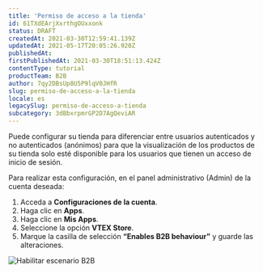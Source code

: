 ```yaml
---
title: 'Permiso de acceso a la tienda'
id: 61TXdEArjXxrthgOUxxonk
status: DRAFT
createdAt: 2021-03-30T12:59:41.139Z
updatedAt: 2021-05-17T20:05:26.920Z
publishedAt: 
firstPublishedAt: 2021-03-30T18:51:13.424Z
contentType: tutorial
productTeam: B2B
author: 7qy2DBsUp8U5P9lqV0JHfR
slug: permiso-de-acceso-a-la-tienda
locale: es
legacySlug: permiso-de-acceso-a-tienda
subcategory: 3dBbxrpmrGP2D7AgQeviAR
---
```


Puede configurar su tienda para diferenciar entre usuarios autenticados y no autenticados (anónimos) para que la visualización de los productos de su tienda solo esté disponible para los usuarios que tienen un acceso de inicio de sesión.

Para realizar esta configuración, en el panel administrativo (Admin) de la cuenta deseada:

1. Acceda a __Configuraciones de la cuenta__.
2. Haga clic en __Apps__.
3. Haga clic en __Mis Apps__.
4. Seleccione la opción __VTEX Store__.
5. Marque la casilla de selección __“Enables B2B behaviour”__ y guarde las alteraciones.

![Habilitar escenario B2B](//images.ctfassets.net/alneenqid6w5/Kxh1UuEyCT52qprSkBkeH/49fd977f929e7422641030804973cf2f/Habilitar_B2B.gif)
